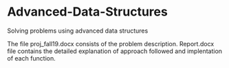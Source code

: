 # Advanced-Data-Structures
Solving problems using advanced data structures 

The file proj_fall19.docx consists of the problem description.
Report.docx file contains the detailed explanation of approach followed and implentation of each function. 

